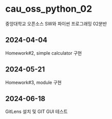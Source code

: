 # cau_oss_python_02
중앙대학교 오픈소스 SW와 파이썬 프로그래밍 02분반

## 2024-04-04
Homework#2, simple calculator 구현

## 2024-05-21
Homework#3, module 구현

## 2024-06-18
GitLens 설치 및 GIT GUI 테스트
